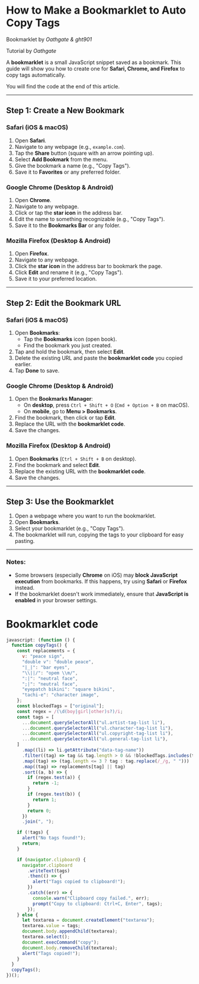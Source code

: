 # How to Make a Bookmarklet to Auto Copy Tags

Bookmarklet by *Oathgate & ght901*

Tutorial by *Oathgate*

A **bookmarklet** is a small JavaScript snippet saved as a bookmark. This guide will show you how to create one for **Safari, Chrome, and Firefox** to copy tags automatically.

You will find the code at the end of this article.

---

## Step 1: Create a New Bookmark

### **Safari (iOS & macOS)**  
1. Open **Safari**.  
2. Navigate to any webpage (e.g., `example.com`).  
3. Tap the **Share** button (square with an arrow pointing up).  
4. Select **Add Bookmark** from the menu.  
5. Give the bookmark a name (e.g., "Copy Tags").  
6. Save it to **Favorites** or any preferred folder.  

### **Google Chrome (Desktop & Android)**  
1. Open **Chrome**.  
2. Navigate to any webpage.  
3. Click or tap the **star icon** in the address bar.  
4. Edit the name to something recognizable (e.g., "Copy Tags").  
5. Save it to the **Bookmarks Bar** or any folder.  

### **Mozilla Firefox (Desktop & Android)**  
1. Open **Firefox**.  
2. Navigate to any webpage.  
3. Click the **star icon** in the address bar to bookmark the page.  
4. Click **Edit** and rename it (e.g., "Copy Tags").  
5. Save it to your preferred location.  

---

## Step 2: Edit the Bookmark URL  

### **Safari (iOS & macOS)**  
1. Open **Bookmarks**:  
   - Tap the **Bookmarks** icon (open book).  
   - Find the bookmark you just created.  
2. Tap and hold the bookmark, then select **Edit**.  
3. Delete the existing URL and paste the **bookmarklet code** you copied earlier.  
4. Tap **Done** to save.  

### **Google Chrome (Desktop & Android)**  
1. Open the **Bookmarks Manager**:  
   - On **desktop**, press `Ctrl + Shift + O` (`Cmd + Option + B` on macOS).  
   - On **mobile**, go to **Menu > Bookmarks**.  
2. Find the bookmark, then click or tap **Edit**.  
3. Replace the URL with the **bookmarklet code**.  
4. Save the changes.  

### **Mozilla Firefox (Desktop & Android)**  
1. Open **Bookmarks** (`Ctrl + Shift + B` on desktop).  
2. Find the bookmark and select **Edit**.  
3. Replace the existing URL with the **bookmarklet code**.  
4. Save the changes.  

---

## Step 3: Use the Bookmarklet  

1. Open a webpage where you want to run the bookmarklet.  
2. Open **Bookmarks**.  
3. Select your bookmarklet (e.g., "Copy Tags").  
4. The bookmarklet will run, copying the tags to your clipboard for easy pasting.  

---

### Notes:  
- Some browsers (especially **Chrome** on iOS) may **block JavaScript execution** from bookmarks. If this happens, try using **Safari** or **Firefox** instead.  
- If the bookmarklet doesn't work immediately, ensure that **JavaScript is enabled** in your browser settings.

# Bookmarklet code
```javascript
javascript: (function () {
  function copyTags() {
    const replacements = {
      v: "peace sign",
      "double v": "double peace",
      "|_|": "bar eyes",
      "\\||/": "opem \\m/",
      ":|": "neutral face",
      ";|": "neutral face",
      "eyepatch bikini": "square bikini",
      "tachi-e": "character image",
    };
    const blockedTags = ["original"];
    const regex = /(\d(boy|girl|other)s?)/i;
    const tags = [
      ...document.querySelectorAll("ul.artist-tag-list li"),
      ...document.querySelectorAll("ul.character-tag-list li"),
      ...document.querySelectorAll("ul.copyright-tag-list li"),
      ...document.querySelectorAll("ul.general-tag-list li"),
    ]
      .map((li) => li.getAttribute("data-tag-name"))
      .filter((tag) => tag && tag.length > 0 && !blockedTags.includes(tag))
      .map((tag) => (tag.length <= 3 ? tag : tag.replace(/_/g, " ")))
      .map((tag) => replacements[tag] || tag)
      .sort((a, b) => {
        if (regex.test(a)) {
          return -1;
        }
        if (regex.test(b)) {
          return 1;
        }
        return 0;
      })
      .join(", ");

    if (!tags) {
      alert("No tags found!");
      return;
    }

    if (navigator.clipboard) {
      navigator.clipboard
        .writeText(tags)
        .then(() => {
          alert("Tags copied to clipboard!");
        })
        .catch((err) => {
          console.warn("Clipboard copy failed.", err);
          prompt("Copy to clipboard: Ctrl+C, Enter", tags);
        });
    } else {
      let textarea = document.createElement("textarea");
      textarea.value = tags;
      document.body.appendChild(textarea);
      textarea.select();
      document.execCommand("copy");
      document.body.removeChild(textarea);
      alert("Tags copied!");
    }
  }
  copyTags();
})();
```
